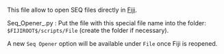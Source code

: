 This file allow to open SEQ files directly in [Fiji](https://fiji.sc/). 

Seq_Opener_.py : Put the file with this special file name into the folder: `$FIJIROOT$/scripts/File` (create the folder if necessary). 

A new `Seq Opener` option will be available under `File` once Fiji is reopened. 

